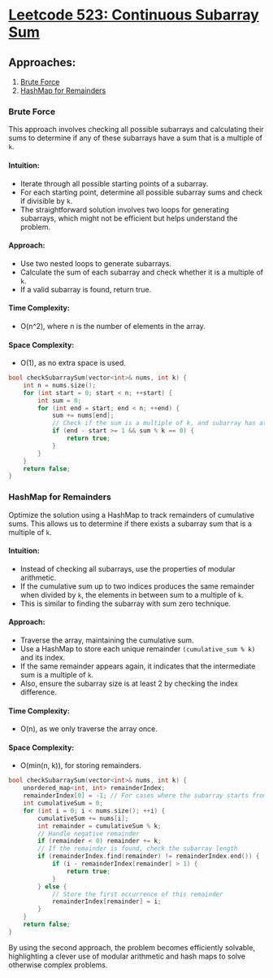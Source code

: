 # [Leetcode 523: Continuous Subarray Sum](https://leetcode.com/problems/continuous-subarray-sum/)

## Approaches:
1. [Brute Force](#brute-force)
2. [HashMap for Remainders](#hashmap-for-remainders)

### Brute Force

This approach involves checking all possible subarrays and calculating their sums to determine if any of these subarrays have a sum that is a multiple of `k`.

#### Intuition:
- Iterate through all possible starting points of a subarray.
- For each starting point, determine all possible subarray sums and check if divisible by `k`.
- The straightforward solution involves two loops for generating subarrays, which might not be efficient but helps understand the problem.

#### Approach:
- Use two nested loops to generate subarrays.
- Calculate the sum of each subarray and check whether it is a multiple of `k`.
- If a valid subarray is found, return true.

#### Time Complexity:
- O(n^2), where n is the number of elements in the array.

#### Space Complexity:
- O(1), as no extra space is used.

```cpp
bool checkSubarraySum(vector<int>& nums, int k) {
    int n = nums.size();
    for (int start = 0; start < n; ++start) {
        int sum = 0;
        for (int end = start; end < n; ++end) {
            sum += nums[end];
            // Check if the sum is a multiple of k, and subarray has at least 2 elements
            if (end - start >= 1 && sum % k == 0) {
                return true;
            }
        }
    }
    return false;
}
```

### HashMap for Remainders

Optimize the solution using a HashMap to track remainders of cumulative sums. This allows us to determine if there exists a subarray sum that is a multiple of `k`.

#### Intuition:
- Instead of checking all subarrays, use the properties of modular arithmetic.
- If the cumulative sum up to two indices produces the same remainder when divided by `k`, the elements in between sum to a multiple of `k`.
- This is similar to finding the subarray with sum zero technique.

#### Approach:
- Traverse the array, maintaining the cumulative sum.
- Use a HashMap to store each unique remainder `(cumulative_sum % k)` and its index.
- If the same remainder appears again, it indicates that the intermediate sum is a multiple of `k`.
- Also, ensure the subarray size is at least 2 by checking the index difference.

#### Time Complexity:
- O(n), as we only traverse the array once.

#### Space Complexity:
- O(min(n, k)), for storing remainders.

```cpp
bool checkSubarraySum(vector<int>& nums, int k) {
    unordered_map<int, int> remainderIndex;
    remainderIndex[0] = -1; // For cases where the subarray starts from index 0
    int cumulativeSum = 0;
    for (int i = 0; i < nums.size(); ++i) {
        cumulativeSum += nums[i];
        int remainder = cumulativeSum % k;
        // Handle negative remainder
        if (remainder < 0) remainder += k;
        // If the remainder is found, check the subarray length
        if (remainderIndex.find(remainder) != remainderIndex.end()) {
            if (i - remainderIndex[remainder] > 1) {
                return true;
            }
        } else {
            // Store the first occurrence of this remainder
            remainderIndex[remainder] = i;
        }
    }
    return false;
}
```

By using the second approach, the problem becomes efficiently solvable, highlighting a clever use of modular arithmetic and hash maps to solve otherwise complex problems.

